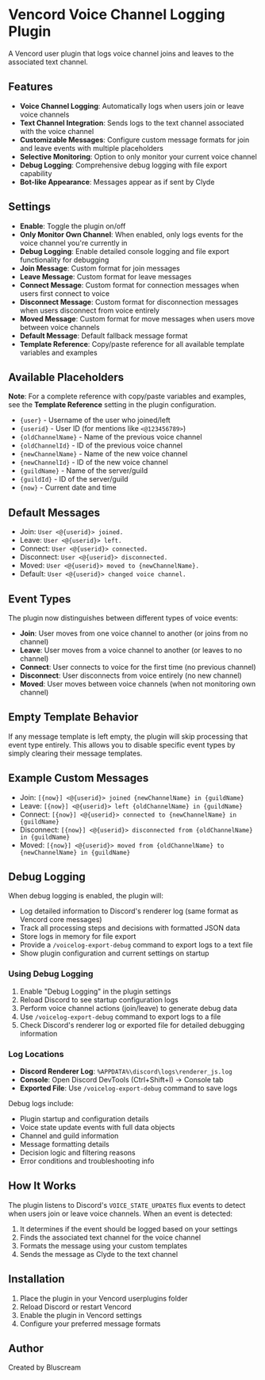 # Vencord Voice Channel Logging Plugin

A Vencord user plugin that logs voice channel joins and leaves to the associated text channel.

## Features

-   **Voice Channel Logging**: Automatically logs when users join or leave voice channels
-   **Text Channel Integration**: Sends logs to the text channel associated with the voice channel
-   **Customizable Messages**: Configure custom message formats for join and leave events with multiple placeholders
-   **Selective Monitoring**: Option to only monitor your current voice channel
-   **Debug Logging**: Comprehensive debug logging with file export capability
-   **Bot-like Appearance**: Messages appear as if sent by Clyde

## Settings

-   **Enable**: Toggle the plugin on/off
-   **Only Monitor Own Channel**: When enabled, only logs events for the voice channel you're currently in
-   **Debug Logging**: Enable detailed console logging and file export functionality for debugging
-   **Join Message**: Custom format for join messages
-   **Leave Message**: Custom format for leave messages
-   **Connect Message**: Custom format for connection messages when users first connect to voice
-   **Disconnect Message**: Custom format for disconnection messages when users disconnect from voice entirely
-   **Moved Message**: Custom format for move messages when users move between voice channels
-   **Default Message**: Default fallback message format
-   **Template Reference**: Copy/paste reference for all available template variables and examples

## Available Placeholders

**Note**: For a complete reference with copy/paste variables and examples, see the **Template Reference** setting in the plugin configuration.

-   `{user}` - Username of the user who joined/left
-   `{userid}` - User ID (for mentions like `<@123456789>`)
-   `{oldChannelName}` - Name of the previous voice channel
-   `{oldChannelId}` - ID of the previous voice channel
-   `{newChannelName}` - Name of the new voice channel
-   `{newChannelId}` - ID of the new voice channel
-   `{guildName}` - Name of the server/guild
-   `{guildId}` - ID of the server/guild
-   `{now}` - Current date and time

## Default Messages

-   Join: `User <@{userid}> joined.`
-   Leave: `User <@{userid}> left.`
-   Connect: `User <@{userid}> connected.`
-   Disconnect: `User <@{userid}> disconnected.`
-   Moved: `User <@{userid}> moved to {newChannelName}.`
-   Default: `User <@{userid}> changed voice channel.`

## Event Types

The plugin now distinguishes between different types of voice events:

-   **Join**: User moves from one voice channel to another (or joins from no channel)
-   **Leave**: User moves from a voice channel to another (or leaves to no channel)
-   **Connect**: User connects to voice for the first time (no previous channel)
-   **Disconnect**: User disconnects from voice entirely (no new channel)
-   **Moved**: User moves between voice channels (when not monitoring own channel)

## Empty Template Behavior

If any message template is left empty, the plugin will skip processing that event type entirely. This allows you to disable specific event types by simply clearing their message templates.

## Example Custom Messages

-   Join: `[{now}] <@{userid}> joined {newChannelName} in {guildName}`
-   Leave: `[{now}] <@{userid}> left {oldChannelName} in {guildName}`
-   Connect: `[{now}] <@{userid}> connected to {newChannelName} in {guildName}`
-   Disconnect: `[{now}] <@{userid}> disconnected from {oldChannelName} in {guildName}`
-   Moved: `[{now}] <@{userid}> moved from {oldChannelName} to {newChannelName} in {guildName}`

## Debug Logging

When debug logging is enabled, the plugin will:

-   Log detailed information to Discord's renderer log (same format as Vencord core messages)
-   Track all processing steps and decisions with formatted JSON data
-   Store logs in memory for file export
-   Provide a `/voicelog-export-debug` command to export logs to a text file
-   Show plugin configuration and current settings on startup

### Using Debug Logging

1. Enable "Debug Logging" in the plugin settings
2. Reload Discord to see startup configuration logs
3. Perform voice channel actions (join/leave) to generate debug data
4. Use `/voicelog-export-debug` command to export logs to a file
5. Check Discord's renderer log or exported file for detailed debugging information

### Log Locations

-   **Discord Renderer Log**: `%APPDATA%\discord\logs\renderer_js.log`
-   **Console**: Open Discord DevTools (Ctrl+Shift+I) → Console tab
-   **Exported File**: Use `/voicelog-export-debug` command to save logs

Debug logs include:

-   Plugin startup and configuration details
-   Voice state update events with full data objects
-   Channel and guild information
-   Message formatting details
-   Decision logic and filtering reasons
-   Error conditions and troubleshooting info

## How It Works

The plugin listens to Discord's `VOICE_STATE_UPDATES` flux events to detect when users join or leave voice channels. When an event is detected:

1. It determines if the event should be logged based on your settings
2. Finds the associated text channel for the voice channel
3. Formats the message using your custom templates
4. Sends the message as Clyde to the text channel

## Installation

1. Place the plugin in your Vencord userplugins folder
2. Reload Discord or restart Vencord
3. Enable the plugin in Vencord settings
4. Configure your preferred message formats

## Author

Created by Bluscream

